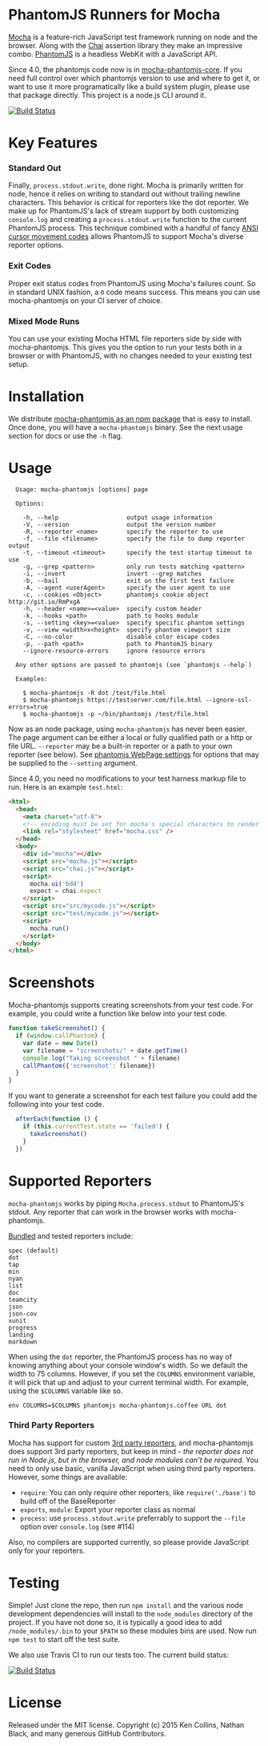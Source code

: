 # PhantomJS Runners for Mocha

[Mocha](http://mochajs.org/) is a feature-rich JavaScript test framework running on node and the browser. Along with the [Chai](http://chaijs.com) assertion library they make an impressive combo. [PhantomJS](http://phantomjs.org) is a headless WebKit with a JavaScript API.

Since 4.0, the phantomjs code now is in [mocha-phantomjs-core](https://github.com/nathanboktae/mocha-phantomjs-core). If you need full control over which phantomjs version to use and where to get it, or want to use it more programatically like a build system plugin, please use that package directly. This project is a node.js CLI around it.

[![Build Status](https://travis-ci.org/nathanboktae/mocha-phantomjs.svg?branch=master)](https://travis-ci.org/nathanboktae/mocha-phantomjs)

# Key Features

### Standard Out

Finally, `process.stdout.write`, done right. Mocha is primarily written for node, hence it relies on writing to standard out without trailing newline characters. This behavior is critical for reporters like the dot reporter. We make up for PhantomJS's lack of stream support by both customizing `console.log` and creating a `process.stdout.write` function to the current PhantomJS process. This technique combined with a handful of fancy [ANSI cursor movement codes](http://web.mit.edu/gnu/doc/html/screen_10.html) allows PhantomJS to support Mocha's diverse reporter options.

### Exit Codes

Proper exit status codes from PhantomJS using Mocha's failures count. So in standard UNIX fashion, a `0` code means success. This means you can use mocha-phantomjs on your CI server of choice.

### Mixed Mode Runs

You can use your existing Mocha HTML file reporters side by side with mocha-phantomjs. This gives you the option to run your tests both in a browser or with PhantomJS, with no changes needed to your existing test setup.

# Installation

We distribute [mocha-phantomjs as an npm package](https://npmjs.org/package/mocha-phantomjs) that is easy to install. Once done, you will have a `mocha-phantomjs` binary. See the next usage section for docs or use the `-h` flag.

# Usage

```
  Usage: mocha-phantomjs [options] page

  Options:

    -h, --help                   output usage information
    -V, --version                output the version number
    -R, --reporter <name>        specify the reporter to use
    -f, --file <filename>        specify the file to dump reporter output
    -t, --timeout <timeout>      specify the test startup timeout to use
    -g, --grep <pattern>         only run tests matching <pattern>
    -i, --invert                 invert --grep matches
    -b, --bail                   exit on the first test failure
    -A, --agent <userAgent>      specify the user agent to use
    -c, --cookies <Object>       phantomjs cookie object http://git.io/RmPxgA
    -h, --header <name>=<value>  specify custom header
    -k, --hooks <path>           path to hooks module
    -s, --setting <key>=<value>  specify specific phantom settings
    -v, --view <width>x<height>  specify phantom viewport size
    -C, --no-color               disable color escape codes
    -p, --path <path>            path to PhantomJS binary
    --ignore-resource-errors     ignore resource errors

  Any other options are passed to phantomjs (see `phantomjs --help`)

  Examples:

    $ mocha-phantomjs -R dot /test/file.html
    $ mocha-phantomjs https://testserver.com/file.html --ignore-ssl-errors=true
    $ mocha-phantomjs -p ~/bin/phantomjs /test/file.html
```

Now as an node package, using `mocha-phantomjs` has never been easier. The page argument can be either a local or fully qualified path or a http or file URL. `--reporter` may be a built-in reporter or a path to your own reporter (see below). See [phantomjs WebPage settings](https://github.com/ariya/phantomjs/wiki/API-Reference-WebPage#wiki-webpage-settings) for options that may be supplied to the `--setting` argument.

Since 4.0, you need no modifications to your test harness markup file to run. Here is an example `test.html`:

```html
<html>
  <head>
    <meta charset="utf-8">
    <!-- encoding must be set for mocha's special characters to render properly -->
    <link rel="stylesheet" href="mocha.css" />
  </head>
  <body>
    <div id="mocha"></div>
    <script src="mocha.js"></script>
    <script src="chai.js"></script>
    <script>
      mocha.ui('bdd')
      expect = chai.expect
    </script>
    <script src="src/mycode.js"></script>
    <script src="test/mycode.js"></script>
    <script>
      mocha.run()
    </script>
  </body>
</html>
```

# Screenshots

Mocha-phantomjs supports creating screenshots from your test code. For example, you could write a function like below into your test code.

```javascript
function takeScreenshot() {
  if (window.callPhantom) {
    var date = new Date()
    var filename = "screenshots/" + date.getTime()
    console.log("Taking screenshot " + filename)
    callPhantom({'screenshot': filename})
  }
}
```

If you want to generate a screenshot for each test failure you could add the following into your test code.

```javascript
  afterEach(function () {
    if (this.currentTest.state == 'failed') {
      takeScreenshot()
    }
  })
```

# Supported Reporters

`mocha-phantomjs` works by piping `Mocha.process.stdout` to PhantomJS's stdout. Any reporter that can work in the browser works with mocha-phantomjs.

[Bundled](http://mochajs.org/#reporters) and tested reporters include:

````
spec (default)
dot
tap
min
nyan
list
doc
teamcity
json
json-cov
xunit
progress
landing
markdown
````

When using the `dot` reporter, the PhantomJS process has no way of knowing anything about your console window's width. So we default the width to 75 columns. However, if you set the `COLUMNS` environment variable, it will pick that up and adjust to your current terminal width. For example, using the `$COLUMNS` variable like so.

```
env COLUMNS=$COLUMNS phantomjs mocha-phantomjs.coffee URL dot
```

### Third Party Reporters

Mocha has support for custom [3rd party reporters](https://github.com/mochajs/mocha/wiki/Third-party-reporters), and mocha-phantomjs does support 3rd party reporters, but keep in mind - *the reporter does not run in Node.js, but in the browser, and node modules can't be required.* You need to only use basic, vanilla JavaScript when using third party reporters. However, some things are available:

- `require`: You can only require other reporters, like `require('./base')` to build off of the BaseReporter
- `exports`, `module`: Export your reporter class as normal
- `process`: use `process.stdout.write` preferrably to support the `--file` option over `console.log` (see #114)

Also, no compilers are supported currently, so please provide JavaScript only for your reporters.

# Testing

Simple! Just clone the repo, then run `npm install` and the various node development dependencies will install to the `node_modules` directory of the project. If you have not done so, it is typically a good idea to add `/node_modules/.bin` to your `$PATH` so these modules bins are used. Now run `npm test` to start off the test suite.

We also use Travis CI to run our tests too. The current build status:

[![Build Status](https://secure.travis-ci.org/nathanboktae/mocha-phantomjs.png)](http://travis-ci.org/nathanboktae/mocha-phantomjs)


# License

Released under the MIT license. Copyright (c) 2015 Ken Collins, Nathan Black, and many generous GitHub Contributors.

